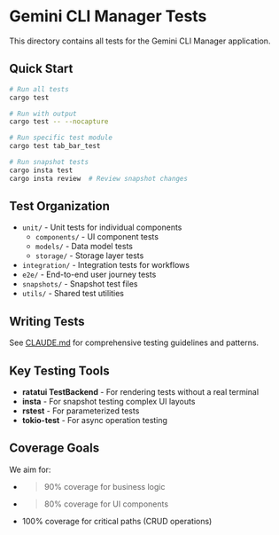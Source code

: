 # Gemini CLI Manager Tests

This directory contains all tests for the Gemini CLI Manager application.

## Quick Start

```bash
# Run all tests
cargo test

# Run with output
cargo test -- --nocapture

# Run specific test module
cargo test tab_bar_test

# Run snapshot tests
cargo insta test
cargo insta review  # Review snapshot changes
```

## Test Organization

- `unit/` - Unit tests for individual components
  - `components/` - UI component tests  
  - `models/` - Data model tests
  - `storage/` - Storage layer tests
- `integration/` - Integration tests for workflows
- `e2e/` - End-to-end user journey tests
- `snapshots/` - Snapshot test files
- `utils/` - Shared test utilities

## Writing Tests

See [CLAUDE.md](./CLAUDE.md) for comprehensive testing guidelines and patterns.

## Key Testing Tools

- **ratatui TestBackend** - For rendering tests without a real terminal
- **insta** - For snapshot testing complex UI layouts
- **rstest** - For parameterized tests
- **tokio-test** - For async operation testing

## Coverage Goals

We aim for:
- >90% coverage for business logic
- >80% coverage for UI components
- 100% coverage for critical paths (CRUD operations)